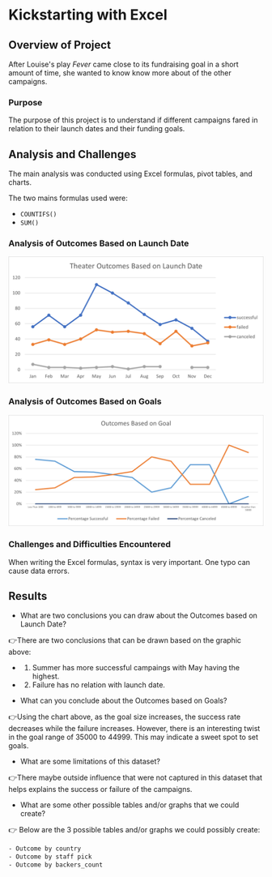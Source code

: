 # Kickstarting with Excel 

## Overview of Project

After Louise's play *Fever* came close to its fundraising goal in a short amount of time, she wanted to know know more about of the other campaigns.

### Purpose

The purpose of this project is to understand if different campaigns fared in relation to their launch dates and their funding goals.

## Analysis and Challenges

The main analysis was conducted using Excel formulas, pivot tables, and charts. 

The two mains formulas used were:
- `COUNTIFS()`
- `SUM()`

### Analysis of Outcomes Based on Launch Date
![](Theater_Outcomes_vs_Launch.png)

### Analysis of Outcomes Based on Goals
![](Outcomes_vs_Goals.png)

### Challenges and Difficulties Encountered

When writing the Excel formulas, syntax is very important. One typo can cause data errors. 

## Results

- What are two conclusions you can draw about the Outcomes based on Launch Date?

:point_right:There are two conclusions that can be drawn based on the graphic above:

- 1. Summer has more successful campaings with May having the highest.
- 2. Failure has no relation with launch date. 

- What can you conclude about the Outcomes based on Goals?

:point_right:Using the chart above, as the goal size increases, the success rate decreases while the failure increases. However, there is an interesting twist in the goal range of 35000 to  44999. This may indicate a sweet spot to set goals. 

- What are some limitations of this dataset?

:point_right:There maybe outside influence that were not captured in this dataset that helps explains the success or failure of the campaigns.

- What are some other possible tables and/or graphs that we could create?

:point_right: Below are the 3 possible tables and/or graphs we could possibly create:

    - Outcome by country
    - Outcome by staff pick 
    - Outcome by backers_count
